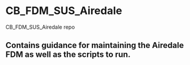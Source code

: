 # CB_FDM_SUS_Airedale
CB_FDM_SUS_Airedale repo

## Contains guidance for maintaining the Airedale FDM as well as the scripts to run.
